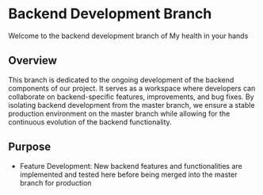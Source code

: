# Backend Development Branch

Welcome to the backend development branch of My health in your hands

## Overview
This branch is dedicated to the ongoing development of the backend components of our project. It serves as a workspace where developers can collaborate on backend-specific features, improvements, and bug fixes. By isolating backend development from the master branch, we ensure a stable production environment on the master branch while allowing for the continuous evolution of the backend functionality.

## Purpose
- Feature Development:
 New backend features and functionalities are implemented and tested here before being merged into the master branch for production 

